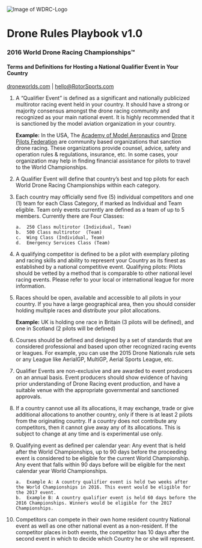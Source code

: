 ![Image of WDRC-Logo](http://i.imgur.com/x1thqiO.png)
# Drone Rules Playbook v1.0
### 2016 World Drone Racing Championships™
#### Terms and Definitions for Hosting a National Qualifier Event in Your Country
[droneworlds.com](http://droneworlds.com)  |  hello@RotorSports.com


1.  A “Qualifier Event” is defined as a significant and nationally publicized multirotor racing event held in your country. It should have a strong or majority consensus amongst the drone racing community and recognized as your main national event. It is highly recommended that it is sanctioned by the model aviation organization in your country. 

    **Example:** In the USA, The [Academy of Model Aeronautics](http://www.modelaircraft.org/) and [Drone Pilots Federation](http://www.dronepilotsfederation.org) are community based organizations that sanction drone racing.  These organizations provide counsel, advice, safety and operation rules & regulations, insurance, etc. In some cases, your organization may help in finding financial assistance for pilots to travel to the World Championships.

2.  A Qualifier Event will define that country’s best and top pilots for each World Drone Racing Championships within each category. 

3.  Each country may officially send five (5) individual competitors and one (1) team for each Class Category, if marked as Individual and Team eligible. Team only events currently are defined as a team of up to 5 members.  Currently there are Four Classes: 

        a.  250 Class multirotor (Individual, Team)
        b.  500 Class multirotor  (Team)
        c.  Wing Class (Individual, Team)
        d.  Emergency Services Class (Team)

4.  A qualifying competitor is defined to be a pilot with exemplary piloting and racing skills and ability to represent your Country as its finest as established by a national competitive event. Qualifying pilots: Pilots should be vetted by a method that is comparable to other national level racing events. Please refer to your local or international league for more information. 

5.  Races should be open, available and accessible to all pilots in your country. If you have a large geographical area, then you should consider holding multiple races and distribute your pilot allocations.

    **Example:** UK is holding one race in Britain (3 pilots will be defined), and one in Scotland (2 pilots will be defined) 

6.  Courses should be defined and designed by a set of standards that are considered professional and based upon other recognized racing events or leagues. For example, you can use the 2015 Drone Nationals rule sets or any League like AerialGP, MultiGP, Aerial Sports League, etc. 

7.  Qualifier Events are non-exclusive and are awarded to event producers on an annual basis. Event producers should show evidence of having prior understanding of Drone Racing event production, and have a suitable venue with the appropriate governmental and sanctioned approvals. 

8.  If a country cannot use all its allocations, it may exchange, trade or give additional allocations to another country, only if there is at least 2 pilots from the originating country.  If a country does not contribute any competitors, then it cannot give away any of its allocations. This is subject to change at any time and is experimental use only. 

9.  Qualifying event as defined per calendar year: Any event that is held after the World Championships, up to 90 days before the proceeding event is considered to be eligible for the current World Championship. Any event that falls within 90 days before will be eligible for the next calendar year World Championships. 

        a.  Example A: A country qualifier event is held two weeks after the World Championships in 2016. This event would be eligible for the 2017 event. 
        b.  Example B: A country qualifier event is held 60 days before the 2016 Championships. Winners would be eligible for the 2017 Championships. 

10. Competitors can compete in their own home resident country National event as well as one other national event as a non-resident. If the competitor places in both events, the competitor has 10 days after the second event in which to decide which Country he or she will represent. 
